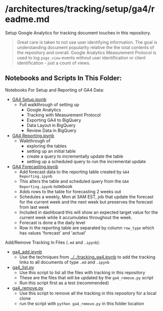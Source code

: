 
# /architectures/tracking/setup/ga4/readme.md

Setup Google Analytics for tracking document touches in this repository.

>Great care is taken to not use user identifying information.  The goal is understanding document popularity relative the the total contents of the repository and overall.  Google Analytics Measurement Protocol is used to log `page_view` events without user identification or client identification - just a count of views.

## Notebooks and Scripts In This Folder:

Notebooks For Setup and Reporting of GA4 Data:
- [GA4 Setup.ipynb](./GA4%20Setup.ipynb)
    - Full walkthrough of setting up
        - Google Analytics
        - Tracking with Measurement Protocol
        - Exporting GA4 to BigQuery
        - Data Layout in BigQuery
        - Review Data in BigQuery
- [GA4 Reporting.ipynb](./GA4%20Reporting.ipynb)
    - Walkthrough of
        - exploring the tables
        - setting up an initial table
        - create a query to incrementally update the table
        - setting up a scheduled query to run the incremental update
- [GA4 Forecasting.ipynb](./GA4%20Forecasting.ipynb)
    - Add forecast data to the reporting table created by `GA4 Reporting.ipynb`
    - This alters the table and scheduled query from the `GA4 Reporting.ipynb` notebook
    - Adds rows to the table for forecasting 2 weeks out
    - Schedules a weekly, Mon at 3AM EST, job that update the forecast for the current week and the next week but preserves the forecast from last week
    - Included in dashboard this will show an expected target value for the current week while it accumulates throughout the week.
    - Forecast is done a the daily level
    - Row in the reporting table are separated by column `row_type` which has values 'forecast' and 'actual'

Add/Remove Tracking In Files (`.md` and `.ipynb`):
- [ga4_add.ipynb](./ga4_add.ipynb)
    - Use the techniques from [../../tracking_ga4.ipynb](../../tracking_ga4.ipynb) to add the tracking links to all documents of type `.md` and `.ipynb`
- [ga4_list.py](./ga4_list.py)
    - Use this script to list all the files with tracking in this repository
    - These are the files that will be updated by the `ga4_remove.py` script
    - Run this script first as a test (recommended)
- [ga4_remove.py](./ga4_remove.py)
    - Use this script to remove all the tracking in this repository for a local clone
    - run the script with `python ga4_remove.py` in this folder location
    
